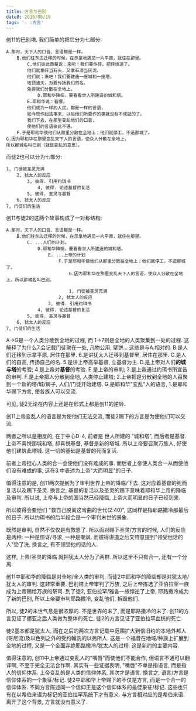 ```yaml
---
title: 方言与巴别
date0: 2016/08/19
tags: '☆ :方言'
---
```


创11的巴别塔, 我们简单的把它分为七部分:

```
A.那时，天下人的口音、言语都是一样。
    B.他们往东边迁移的时候，在示拿地遇见一片平原，就住在那里。
        C.他们彼此商量说：来吧！我们要作砖，把砖烧透了。
        他们就拿砖当石头，又拿石漆当灰泥。
        他们说：来吧！我们要建造一座城和一座塔，
        塔顶通天，为要传扬我们的名，
        免得我们分散在全地上。
            D.耶和华降临，要看看世人所建造的城和塔。
        E.耶和华说：看哪，
        他们成为一样的人民，都是一样的言语，
        如今既作起这事来，以后他们所要作的事就没有不成就的了。
        我们下去，在那里变乱他们的口音，
        使他们的言语彼此不通。
    F.于是耶和华使他们从那里分散在全地上；他们就停工，不造那城了。
G.因为耶和华在那里变乱天下人的言语，使众人分散在全地上，
所以那城名叫巴别〔就是变乱的意思〕。
```
而徒2也可以分为七部分:

```
1, 门徒被圣灵充满
    2, 犹太人的反应
        3, 彼得. 引用约珥书
            4, 彼得. 论述基督的复活
        5, 彼得. 圣灵与基督
    6, 犹太人的反应
7, 门徒们的生活
```
创11与徒2的这两个故事构成了一对称结构:

```
A.那时，天下人的口音、言语都是一样。
    B.他们往东边迁移的时候，在示拿地遇见一片平原，就住在那里。
        C. ...人们的计划。
            D.耶和华降临，要看看世人所建造的城和塔。
                E. ...上帝的计划
                    F.于是耶和华使他们从那里分散在全地上；他们就停工，不造那城了。
                        G.因为耶和华在那里变乱天下人的言语，使众人分散在全地上，所以那城名叫巴别。

                        1, 门徒被圣灵充满
                    2, 犹太人的反应
                3, 彼得. 引用约珥书
            4, 彼得. 论述基督的复活
        5, 彼得. 圣灵与基督
    6, 犹太人的反应
7, 门徒们的生活
```
A->G是一个人类分散到全地的过程, 而 1->7则是全地的人类聚集到一处的过程. 这解释了为什么7.会记载门徒聚在一处, 凡物公用, 擘饼... 这些是与A.相对的.
B.是人们迁移到示拿平原, 居住在那里. 6.是讲犹太人迁移到基督里, 居住在那里.
C.是人们的自高, 传扬自己的名. 5.是讲上帝高举基督, 立基督为主.
D.是上帝对人们**的城与塔**的考验; 4.是上帝对**基督**的考验.
E.是上帝的审判; 3.是上帝通过约珥书所宣告的审判.
F.是上帝把人分散到全地, 人类停止建塔; 2.上帝把是分散到全地的人召聚到一个新的塔/城/房子, 人们/门徒开始建塔.
G.是耶和华"变乱"人的语言, 1.是耶和华赐下方言, 使各族人可以交流.

可见, 徒2无论在内容上还是在形式上都是创11的逆转.

创11上帝变乱人的语言是为使他们无法交流, 而徒2赐下的方言是为使他们可以交流.

两者之所以是相反的, 在于中心D-4, 前者是 世人所建的 "城和塔", 而后者是基督. 上帝不喜悦那城和塔, 却喜悦基督, 基督是新的塔城. 所以上帝要召聚万族人, 好使他们建筑此塔城. 这一切的基础是基督的死而复活.

前者上帝担心人类的合一会使他们没有难成的事. 而后者上帝使人类合一从而使他们没有难成的事, 这在3.中表述为上帝"大而明显"的日子.

值得注意的是, 创11两次提到为了审判世界上帝的降临/下去. 这对应着基督的死而复活以及赐下圣灵. 换言之, 基督的复活以及圣灵的赐下意味着耶和华上帝的降临及审判. 所以说, 上帝与上帝的国当然已经降临, 上帝大而明显的日子已经到来.

所以彼得会要他们 "救自己脱离这弯曲的世代(2:40)", 这同样是指耶路撒冷那最后的日子. 所以约珥书的后半段会是一个审判末世的景象.

既然是审判, 自然不仅仅是有救恩了. 所以面对赐下圣灵/方言的时候, 人们的反应是两种: 一种是惊讶/寻求, 一种是嘲讽. 而彼得讲道之后又特意提到"领受他话的人"受了洗, 换言之, 有不领受他的话的人.

这样, 上帝/圣灵的降临 就把犹太人分为了两群. 所以这里不只有合一, 还有一个分离.

创11中耶和华的降临是对全地/全人类的审判, 而徒2中耶和华的降临却是对犹太地/犹太人的审判. 这非常重要. 巴别塔上帝审判了万族, 之后上帝拣选了亚伯拉罕一族成为上帝赐给万族的祭司. 到了徒2, 亚伯拉罕/雅各一族悖逆了上帝, 耶路撒冷成为了新的巴别, 所以上帝要审判耶路撒冷, 变乱他们, 拆毁他们.

所以, 徒2的末世气息是很浓厚的. 不是世界的末了, 而是耶路撒冷的末了. 创11的方言见证了挪亚之后人类做为整体的死亡, 徒2的方言见证了亚伯拉罕血统的死亡.

徒2基本都是犹太人, 而在之后的两次方言记载中范围扩大到信旧约的本地外邦人(哥尼流)及以色列之外的受约翰洗的以弗所人. 这是一个福音在地域/种族上扩展到全地的过程, 又是一个全面弃绝耶路撒冷/犹太人的过程. 这是新约的主要内容.

值得注意的, 创11中上帝通过变乱人的"嘴唇"而使他们不能合作, 但语言不通可以翻译啊, 不至于完全无法合作啊. 其实有一些证据表明, "嘴唇"不单是指语言, 而是指人的信仰体系. 上帝变乱的是人类的信仰体系, 其次才是语言. 换言之, 语言/方言是信仰体系的一个象征/标记. 徒2中耶和华上帝赐下的不仅是方言, 而是一个合一的信仰体系. 不同方言陈述同一个信仰正是这个信仰体系的最佳象征/标记. 这些也只有在以希伯来语为标记的亚伯拉罕系统下才有意义. 与方言相对应的是希伯来语. 离开了这个背景, 方言就没有意义了.
